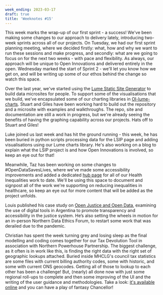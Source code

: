 ```yaml
---
week_ending: 2023-03-17
draft: true
title: 'Weeknotes #15'
---
```


This week marks the wrap-up of our first sprint - a success! We've been making some changes to our approach to delivery lately, introducing two-week sprints across all of our projects. On Tuesday, we had our first sprint planning meeting, where we decided firstly: what, how and why we want to run these sessions and make progress, and secondly: what are we going to focus on for the next two weeks - with pace and flexibility. As always, our approach will be unique to Open Innovations and delivered entirely in the open. Wednesday marked the start of Sprint 2 - we'll let you know how we get on, and will be writing up some of our ethos behind the change so watch this space. 

Over the last year, we've started using the [Lume Static Site Generator](https://lume.land/) to build data microsites for people. To support some of the visualisations that we build, we've encapsulated some of our charting libraries in [OI-lume-charts](https://github.com/open-innovations/oi-lume-charts). Stuart and Giles have been working hard to build out the repository and a microsite with examples and walkthroughs. The repo, site and documentation are still a work in progress, but we're already seeing the benefits of having the graphing capability across our projects. Hats off to Stuart and Giles!

Luke joined us last week and has hit the ground running - this week, he has been buried in python scripts processing data for the LSIP page and adding visualisations using our Lume charts library. He's also working on a blog to explain what the LSIP project is and how Open Innovations is involved, so keep an eye out for that!

Meanwhile, Taz has been working on some changes to #OpenDataSavesLives, where we've made some accessibility improvements and added a dedicated [hub page](https://opendatasaveslives.org/projects/health-inequalities/) for all of our Health Inequalities work to date. We'll be using this space to document and signpost all of the work we're supporting on reducing inequalities in healthcare, so keep an eye out for more content that will be added as the project unfolds. 

Louis published his case study on [Open Justice and Open Data](https://open-innovations.org/blog/2023-03-13-open-justice-in-argentina-a-case-study-), examining the use of digital tools in Argentina to promote transparency and accessibility in the justice system. He’s also setting the wheels in motion for an in-person Northern Data Ethics Forum, to restart some work that was derailed due to the pandemic. 

Christian has spent the week turning grey and losing sleep as the final modelling and coding comes together for our Tax Devolution Tool in association with Northern Powerhouse Partnership. The biggest challenge, as it often is in work like this, is finding the right data with the right set of geographic lookups attached. Buried inside MHCLG's council tax statistics are some files with current billing authority codes, some with historic, and some with current ONS geocodes. Getting all of those to lookup to each other has been a challenge! But, (nearly) all done now with just some regional roll-ups to complete and then some improving of the UI and the writing of the user guidance and methodologies. Take a look: [it's available online](https://economic-analytics.shinyapps.io/Tax-Devolution) and you can have a play of fantasy Chancellor!
